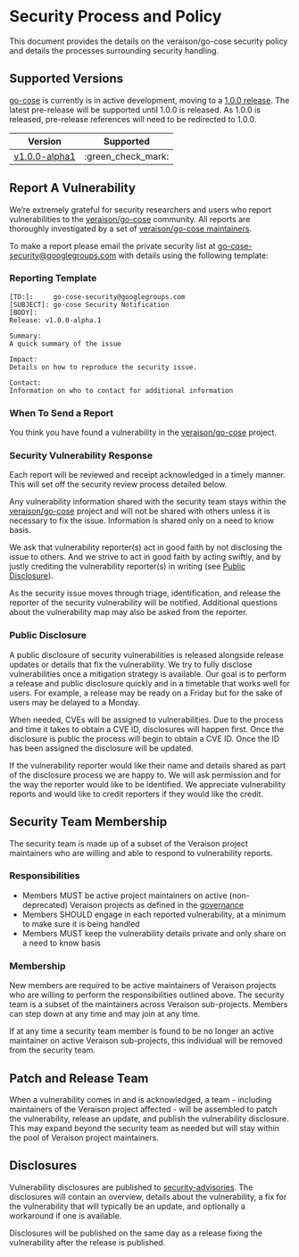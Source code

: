 # Security Process and Policy

This document provides the details on the veraison/go-cose security policy and details the processes surrounding security handling.

## Supported Versions

[go-cose][go-cose] is currently is in active development, moving to a [1.0.0 release][v1.0.0-milestone]. The latest pre-release will be supported until 1.0.0 is released. As 1.0.0 is released, pre-release references will need to be redirected to 1.0.0.

| Version | Supported          |
| ------- | ------------------ |
| [v1.0.0-alpha1][v1.0.0-alpha1-release]  | :green_check_mark: |

## Report A Vulnerability

We’re extremely grateful for security researchers and users who report vulnerabilities
to the [veraison/go-cose][go-cose] community. All reports are thoroughly investigated by a set of [veraison/go-cose maintainers][go-cose-maintainers].

To make a report please email the private security list at <a href="mailto:go-cose-security@googlegroups.com?subject=go-cose Security Notification">go-cose-security@googlegroups.com</a> with details using the following template:

### Reporting Template

```console
[TO:]:     go-cose-security@googlegroups.com
[SUBJECT]: go-cose Security Notification
[BODY]:
Release: v1.0.0-alpha.1

Summary:
A quick summary of the issue

Impact:
Details on how to reproduce the security issue.

Contact:
Information on who to contact for additional information
```

### When To Send a Report

You think you have found a vulnerability in the [veraison/go-cose][go-cose] project.

### Security Vulnerability Response

Each report will be reviewed and receipt acknowledged in a timely manner. This will set off the security review process detailed below.

Any vulnerability information shared with the security team stays within the [veraison/go-cose][go-cose] project and will not be shared with others unless it is necessary to fix the issue. Information is shared only on a need to know basis.

We ask that vulnerability reporter(s) act in good faith by not disclosing the issue to others. And we strive to act in good faith by acting swiftly, and by justly crediting the vulnerability reporter(s) in writing (see [Public Disclosure](#public-disclosure)).

As the security issue moves through triage, identification, and release the reporter of the security vulnerability will be notified. Additional questions about the vulnerability map may also be asked from the reporter.

### Public Disclosure

A public disclosure of security vulnerabilities is released alongside release updates or details that fix the vulnerability. We try to fully disclose vulnerabilities once a mitigation strategy is available. Our goal is to perform a release and public disclosure quickly and in a timetable that works well for users. For example, a release may be ready on a Friday but for the sake of users may be delayed to a Monday.

When needed, CVEs will be assigned to vulnerabilities. Due to the process and time it takes to obtain a CVE ID, disclosures will happen first. Once the disclosure is public the process will begin to obtain a CVE ID. Once the ID has been assigned the disclosure will be updated.

If the vulnerability reporter would like their name and details shared as part of the disclosure process we are happy to. We will ask permission and for the way the reporter would like to be identified. We appreciate vulnerability reports and would like to credit reporters if they would like the credit.

## Security Team Membership

The security team is made up of a subset of the Veraison project maintainers who are willing and able to respond to vulnerability reports.

### Responsibilities

* Members MUST be active project maintainers on active (non-deprecated) Veraison projects as defined in the [governance](https://github.com/veraison/community/blob/main/GOVERNANCE.md)
* Members SHOULD engage in each reported vulnerability, at a minimum to make sure it is being handled
* Members MUST keep the vulnerability details private and only share on a need to know basis

### Membership

New members are required to be active maintainers of Veraison projects who are willing to perform the responsibilities outlined above. The security team is a subset of the maintainers across Veraison sub-projects. Members can step down at any time and may join at any time.

If at any time a security team member is found to be no longer an active maintainer on active Veraison sub-projects, this individual will be removed from the security team.

## Patch and Release Team

When a vulnerability comes in and is acknowledged, a team - including maintainers of the Veraison project affected - will be assembled to patch the vulnerability, release an update, and publish the vulnerability disclosure. This may expand beyond the security team as needed but will stay within the pool of Veraison project maintainers.

## Disclosures

Vulnerability disclosures are published to [security-advisories][security-advisories]. The disclosures will contain an overview, details about the vulnerability, a fix for the vulnerability that will typically be an update, and optionally a workaround if one is available.

Disclosures will be published on the same day as a release fixing the vulnerability after the release is published.

[go-cose]:                https://github.com/veraison/go-cose
[security-advisories]:    https://github.com/veraison/go-cose/security/advisories
[v1.0.0-alpha1-release]:  https://github.com/veraison/go-cose/releases/tag/v1.0.0-alpha.1
[v1.0.0-milestone]:       https://github.com/veraison/go-cose/milestone/2
[go-cose-maintainers]:    https://github.com/veraison/community/blob/main/OWNERS